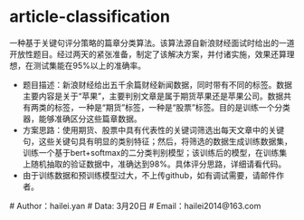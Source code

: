 # article-classification
一种基于关键句评分策略的篇章分类算法。该算法源自新浪财经面试时给出的一道开放性题目。经过两天的紧张准备，制定了该解决方案，并付诸实施，效果还算理想，在测试集能在95%以上的准确率。
+ 题目描述：新浪财经给出五千余篇财经新闻数据，同时带有不同的标签。数据主要内容是关于“苹果”，主要判别文章是属于期货苹果还是苹果公司。数据共有两类的标签，一种是“期货”标签，一种是“股票”标签。目的是训练一个分类器，能够准确区分这些篇章数据。
+ 方案思路：使用期货、股票中具有代表性的关键词筛选出每天文章中的关键句，这些关键句具有明显的类别特征；然后，将筛选的数据生成训练数据集，训练一个基于bert+softmax的二分类判别模型；该训练后的模型，在训练集上随机抽取的验证数据中，准确达到98%。具体评分思路，详细请看代码。
+ 由于训练数据和预训练模型过大，不上传github，如有调试需要，请邮件作者。
<p/>
# Author：hailei.yan
# Data: 3月20日
# Email：hailei2014@163.com
